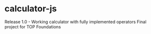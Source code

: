 # calculator-js
Release 1.0 - Working calculator with fully implemented operators
Final project for TOP Foundations
